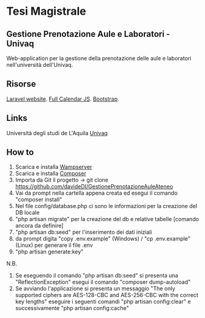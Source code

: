 # Tesi Magistrale
## Gestione Prenotazione Aule e Laboratori - Univaq

Web-application per la gestione della prenotazione delle aule e laboratori nell'università dell'Univaq.

## Risorse

[Laravel website](http://laravel.com).
[Full Calendar JS](http://fullcalendar.io).
[Bootstrap](http://getbootstrap.com).

## Links

Università degli studi de L'Aquila [Univaq](http://univaq.it)

## How to

1. Scarica e installa [Wampserver](http://www.wampserver.com/en/)  
2. Scarica e installa [Composer](https://getcomposer.org/download/)
3. Importa da Git il progetto -> git clone https://github.com/davideDI/GestionePrenotazioneAuleAteneo
4. Vai da prompt nella cartella appena creata ed esegui il comando "composer install"
5. Nel file config/database.php ci sono le informazioni per la creazione del DB locale
6. "php artisan migrate" per la creazione del db e relative tabelle [comando ancora da definire]
7. "php artisan db:seed" per l'inserimento dei dati iniziali
8. da prompt digita "copy .env.example" (Windows) / "cp .env.example" (Linux) per generare il file .env
9. "php artisan generate:key"

N.B. 
 1. Se eseguendo il comando "php artisan db:seed" si presenta una "ReflectionException" esegui il comando "composer dump-autoload"
 2. Se avviando l'applicazione si presenta un messaggio "The only supported ciphers are AES-128-CBC and AES-256-CBC with the correct key lengths"
    eseguire i seguenti comandi "php artisan config:clear" e successivamente "php artisan config:cache"
